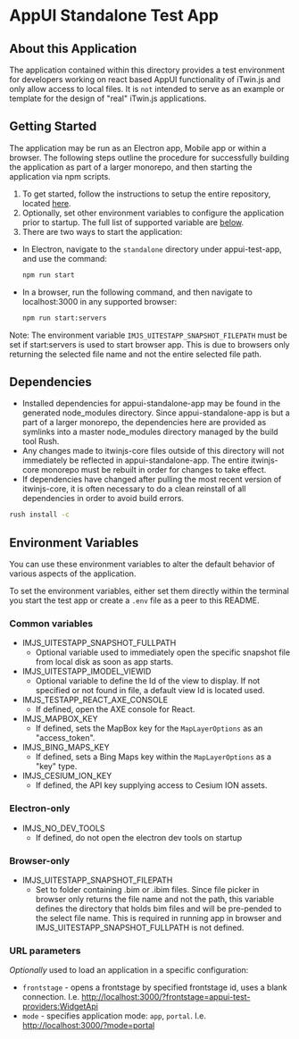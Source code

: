 # AppUI Standalone Test App

## About this Application

The application contained within this directory provides a test environment for developers working on react based AppUI functionality of iTwin.js and only allow access to local files. It is `not` intended to serve as an example or template for the design of "real" iTwin.js applications.

## Getting Started

The application may be run as an Electron app, Mobile app or within a browser. The following steps outline the procedure for successfully building the application as part of a larger monorepo, and then starting the application via npm scripts.

1. To get started, follow the instructions to setup the entire repository, located [here](../../../README.md#build-instructions).
2. Optionally, set other environment variables to configure the application prior to startup. The full list of supported variable are [below](#environment-variables).
3. There are two ways to start the application:

- In Electron, navigate to the `standalone` directory under appui-test-app, and use the command:

  ```cmd
  npm run start
  ```

- In a browser, run the following command, and then navigate to localhost:3000 in any supported browser:

  ```cmd
  npm run start:servers
  ```

Note: The environment variable `IMJS_UITESTAPP_SNAPSHOT_FILEPATH` must be set if start:servers is used to start browser app. This is due to browsers only returning the selected file name and not the entire selected file path.

## Dependencies

- Installed dependencies for appui-standalone-app may be found in the generated node_modules directory. Since appui-standalone-app is but a part of a larger monorepo, the dependencies here are provided as symlinks into a master node_modules directory managed by the build tool Rush.
- Any changes made to itwinjs-core files outside of this directory will not immediately be reflected in appui-standalone-app. The entire itwinjs-core monorepo must be rebuilt in order for changes to take effect.
- If dependencies have changed after pulling the most recent version of itwinjs-core, it is often necessary to do a clean reinstall of all dependencies in order to avoid build errors.

```cmd
rush install -c
```

## Environment Variables

You can use these environment variables to alter the default behavior of various aspects of the application.

To set the environment variables, either set them directly within the terminal you start the test app or create a `.env` file as a peer to this README.

### Common variables

- IMJS_UITESTAPP_SNAPSHOT_FULLPATH
  - Optional variable used to immediately open the specific snapshot file from local disk as soon as app starts.
- IMJS_UITESTAPP_IMODEL_VIEWID
  - Optional variable to define the Id of the view to display. If not specified or not found in file, a default view Id is located used.
- IMJS_TESTAPP_REACT_AXE_CONSOLE
  - If defined, open the AXE console for React.
- IMJS_MAPBOX_KEY
  - If defined, sets the MapBox key for the `MapLayerOptions` as an "access_token".
- IMJS_BING_MAPS_KEY
  - If defined, sets a Bing Maps key within the `MapLayerOptions` as a "key" type.
- IMJS_CESIUM_ION_KEY
  - If defined, the API key supplying access to Cesium ION assets.

### Electron-only

- IMJS_NO_DEV_TOOLS
  - If defined, do not open the electron dev tools on startup

### Browser-only

- IMJS_UITESTAPP_SNAPSHOT_FILEPATH
  - Set to folder containing .bim or .ibim files. Since file picker in browser only returns the file name and not the path, this variable defines the directory that holds bim files and will be pre-pended to the select file name. This is required in running app in browser and IMJS_UITESTAPP_SNAPSHOT_FULLPATH is not defined.

### URL parameters

_Optionally_ used to load an application in a specific configuration:

- `frontstage` - opens a frontstage by specified frontstage id, uses a blank connection. I.e. <http://localhost:3000/?frontstage=appui-test-providers:WidgetApi>
- `mode` - specifies application mode: `app`, `portal`. I.e. <http://localhost:3000/?mode=portal>
